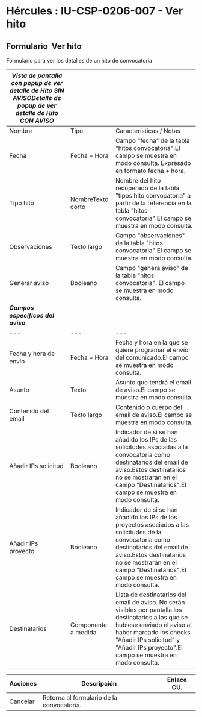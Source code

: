 # Hércules : IU\-CSP\-0206\-007 \- Ver hito



## Formulario  Ver hito

Formulario para ver los detalles de un hito de convocatoria



| ***Vista de pantalla con popup de ver detalle de Hito SIN AVISO******Detalle de popup de ver detalle de Hito CON AVISO*** | | |
| --- | --- | --- |
| Nombre | Tipo | Características / Notas |
| Fecha | Fecha \+ Hora | Campo "fecha"  de la tabla "hitos convocatoria".El campo se muestra en modo consulta. Expresado en formato fecha \+ hora. |
| Tipo hito | NombreTexto corto | Nombre del hito recuperado de la tabla "tipos hito convocatoria" a partir de la referencia en la tabla "hitos convocatoria".El campo se muestra en modo consulta. |
| Observaciones | Texto largo | Campo "observaciones" de la tabla "hitos convocatoria".El campo se muestra en modo consulta. |
| Generar aviso | Booleano | Campo "genera aviso"  de la tabla "hitos convocatoria". El campo se muestra en modo consulta. |
| ***Campos específicos del aviso*** | | |
| --- | --- | --- |
| Fecha y hora de envío | Fecha \+ Hora | Fecha y hora en la que se quiere programar el envío del comunicado.El campo se muestra en modo consulta. |
| Asunto | Texto | Asunto que tendrá el email de aviso.El campo se muestra en modo consulta. |
| Contenido del email | Texto largo | Contenido o cuerpo del email de aviso.El campo se muestra en modo consulta. |
| Añadir IPs solicitud | Booleano | Indicador de si se han añadido los IPs de las solicitudes asociadas a la convocatoria como destinatarios del email de aviso.Estos destinatarios no se mostrarán en el campo "Destinatarios".El campo se muestra en modo consulta. |
| Añadir IPs proyecto | Booleano | Indicador de si se han añadido los IPs de los proyectos asociados a las solicitudes de la convocatoria como destinatarios del email de aviso.Estos destinatarios no se mostrarán en el campo "Destinatarios".El campo se muestra en modo consulta. |
| Destinatarios | Componente a medida | Lista de destinatarios del email de aviso. No serán visibles por pantalla los destinatarios a los que se hubiese enviado el aviso al haber marcado los checks "Añadir IPs solicitud" y "Añadir IPs proyecto".El campo se muestra en modo consulta. |



| Acciones | Descripción | Enlace CU. |
| --- | --- | --- |
| Cancelar | Retorna al formulario de la convocatoria. |  |





